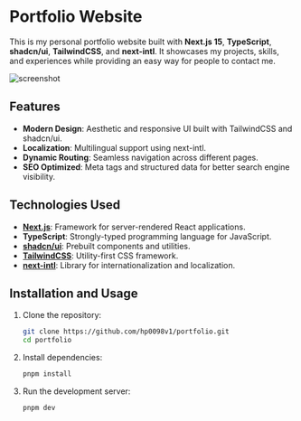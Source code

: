 # Portfolio Website

This is my personal portfolio website built with **Next.js 15**, **TypeScript**, **shadcn/ui**, **TailwindCSS**, and **next-intl**. It showcases my projects, skills, and experiences while providing an easy way for people to contact me.

<img src="https://i.ibb.co/cQRtvhQ/screenshot.png" alt="screenshot" border="0" />

## Features

- **Modern Design**: Aesthetic and responsive UI built with TailwindCSS and shadcn/ui.
- **Localization**: Multilingual support using next-intl.
- **Dynamic Routing**: Seamless navigation across different pages.
- **SEO Optimized**: Meta tags and structured data for better search engine visibility.

## Technologies Used

- **[Next.js](https://nextjs.org/)**: Framework for server-rendered React applications.
- **TypeScript**: Strongly-typed programming language for JavaScript.
- **[shadcn/ui](https://shadcn.dev/)**: Prebuilt components and utilities.
- **[TailwindCSS](https://tailwindcss.com/)**: Utility-first CSS framework.
- **[next-intl](https://next-intl-docs.vercel.app/)**: Library for internationalization and localization.

## Installation and Usage

1. Clone the repository:

   ```bash
   git clone https://github.com/hp0098v1/portfolio.git
   cd portfolio
   ```

2. Install dependencies:

   ```bash
   pnpm install
   ```

3. Run the development server:
   ```bash
   pnpm dev
   ```
